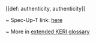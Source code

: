 [[def: authenticity, authenticity]]

~ Spec-Up-T link: <a href='https://weboftrust.github.io/WOT-terms/docs/glossary/authenticity'>here</a>

~ More in <a href="https://weboftrust.github.io/WOT-terms/docs/glossary/authenticity">extended KERI glossary</a>
